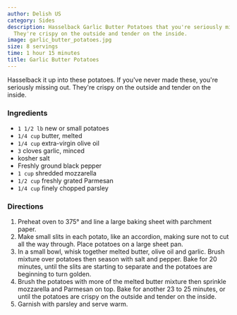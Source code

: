 ```yaml
---
author: Delish US
category: Sides
description: Hasselback Garlic Butter Potatoes that you're seriously missing out on.
  They're crispy on the outside and tender on the inside.
image: garlic_butter_potatoes.jpg
size: 8 servings
time: 1 hour 15 minutes
title: Garlic Butter Potatoes
---
```

Hasselback it up into these potatoes. If you've never made these, you're seriously missing out. They're crispy on the outside and tender on the inside.

### Ingredients

* `1 1/2 lb` new or small potatoes
* `1/4 cup` butter, melted
* `1/4 cup` extra-virgin olive oil
* `3` cloves garlic, minced
* kosher salt
* Freshly ground black pepper
* `1 cup` shredded mozzarella
* `1/2 cup` freshly grated Parmesan
* `1/4 cup` finely chopped parsley

### Directions

1. Preheat oven to 375° and line a large baking sheet with parchment paper.
2. Make small slits in each potato, like an accordion, making sure not to cut all the way through. Place potatoes on a large sheet pan.
3. In a small bowl, whisk together melted butter, olive oil and garlic. Brush mixture over potatoes then season with salt and pepper. Bake for 20 minutes, until the slits are starting to separate and the potatoes are beginning to turn golden.
4. Brush the potatoes with more of the melted butter mixture then sprinkle mozzarella and Parmesan on top. Bake for another 23 to 25 minutes, or until the potatoes are crispy on the outside and tender on the inside.
5. Garnish with parsley and serve warm.